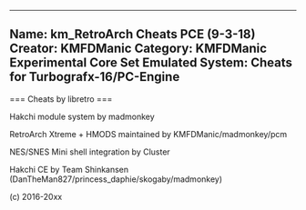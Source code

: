 -----------------------
Name: km_RetroArch Cheats PCE (9-3-18)
Creator: KMFDManic
Category: KMFDManic Experimental Core Set
Emulated System: Cheats for Turbografx-16/PC-Engine
-----------------------
=== Cheats by libretro ===

Hakchi module system by madmonkey

RetroArch Xtreme + HMODS maintained by KMFDManic/madmonkey/pcm

NES/SNES Mini shell integration by Cluster

Hakchi CE by Team Shinkansen (DanTheMan827/princess_daphie/skogaby/madmonkey)

(c) 2016-20xx
